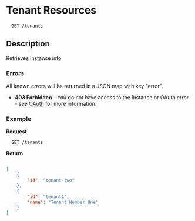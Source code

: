 # Tenant Resources

```
  GET /tenants
```

## Description

Retrieves instance info


### Errors

All known errors will be returned in a JSON map with key "error".

- **403 Forbidden** - You do not have access to the instance or OAuth error - see [OAuth](https://github.com/userevents/charon) for more information.

### Example

**Request**

```
  GET /tenants
```

**Return**

```json

[
    {
        "id": "tenant-two"
    },
    {
        "id": "tenant1",
        "name": "Tenant Number One"
    }
]

```


